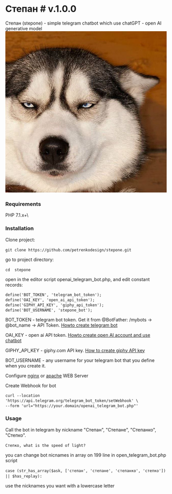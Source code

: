# Степан  # v.1.0.0
Степан (stepone) - simple telegram chatbot which use chatGPT - open AI generative model
![Stepan-640x640](https://raw.githubusercontent.com/petrenkodesign/stepone/37e0ce0fc36e83182f3c262af01d83385e87197d/avatar.jpg)

### Requirements
PHP 7.1.x+\

### Installation
Clone project:

``git clone https://github.com/petrenkodesign/stepone.git``

go to project directory:

``cd  stepone``

open in the editor script openai_telegram_bot.php, and edit constant records:

```
define('BOT_TOKEN', 'telegram_bot_token');
define('OAI_KEY', 'open_ai_api_token');
define('GIPHY_API_KEY', 'giphy_api_token');
define('BOT_USERNAME', 'stepone_bot');
```

BOT_TOKEN - telegram bot token. Get it from @BotFather: /mybots -> @bot_name -> API Token.
[Howto create telegram bot](https://chat.openai.com/share/be4a2d34-4006-4e59-b057-c5f15f4ffeb6)

OAI_KEY - open ai API token.
[Howto create open AI account and use chatbot](https://chat.openai.com/share/6bf0a9ae-1171-4d21-8427-17959a8f4b2d)

GIPHY_API_KEY - giphy.com API key. [How to create giphy API key](https://chat.openai.com/share/a51c3b22-8fd7-4c8f-bb3f-3ee96ec3a462)

BOT_USERNAME - any username for your telegram bot that you define when you create it.

Сonfigure [nginx](https://chat.openai.com/share/84bfc407-0403-4d80-a7ba-0a7b08598c9a) or [apache](https://chat.openai.com/share/5bb2fb4a-9dcf-4630-9a6d-911fba1d0d7c) WEB Server

Create Webhook for bot

```
curl --location 'https://api.telegram.org/telegram_bot_token/setWebhook' \
--form 'url="https://your.domain/openai_telegram_bot.php"'
```

### Usage
Call the bot in telegram by nickname "Степан", "Степане", "Степанко", "Степко".

``Степко, what is the speed of light?``

you can change bot nicnames in array on 199 line in open_telegram_bot.php script

``case (str_has_array($ask, ['cтепан', 'cтепане', 'степанко', 'степко']) || $has_replay):``

use the nicknames you want with a lowercase letter